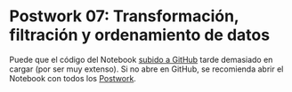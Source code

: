 # Postwork 07: Transformación, filtración y ordenamiento de datos
Puede que el código del Notebook [subido a GitHub](https://github.com/gilesitorr/DataScience3_Bloque3/blob/c82b15afa01e2d708f4b74bd6eba3a9a539667c7/Postwork_7/Readme.ipynb) tarde demasiado en cargar (por ser muy extenso).
Si no abre en GitHub, se recomienda abrir el Notebook con todos los [Postwork](https://colab.research.google.com/drive/13T6rYJlOyld0x1NB_0-TiGYD4QEANFJn?usp=sharing).
